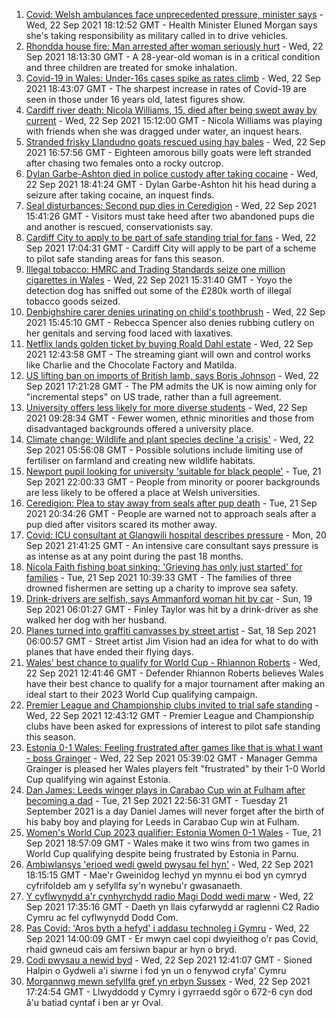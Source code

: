 1. [Covid: Welsh ambulances face unprecedented pressure, minister says](https://www.bbc.co.uk/news/uk-wales-politics-58640374?at_medium=RSS&at_campaign=KARANGA) - Wed, 22 Sep 2021 18:12:52 GMT - Health Minister Eluned Morgan says she's taking responsibility as military called in to drive vehicles.
2. [Rhondda house fire: Man arrested after woman seriously hurt](https://www.bbc.co.uk/news/uk-wales-58658745?at_medium=RSS&at_campaign=KARANGA) - Wed, 22 Sep 2021 18:13:30 GMT - A 28-year-old woman is in a critical condition and three children are treated for smoke inhalation.
3. [Covid-19 in Wales: Under-16s cases spike as rates climb](https://www.bbc.co.uk/news/uk-wales-58651812?at_medium=RSS&at_campaign=KARANGA) - Wed, 22 Sep 2021 18:43:07 GMT - The sharpest increase in rates of Covid-19 are seen in those under 16 years old, latest figures show.
4. [Cardiff river death: Nicola Williams, 15, died after being swept away by current](https://www.bbc.co.uk/news/uk-wales-58642950?at_medium=RSS&at_campaign=KARANGA) - Wed, 22 Sep 2021 15:12:00 GMT - Nicola Williams was playing with friends when she was dragged under water, an inquest hears.
5. [Stranded frisky Llandudno goats rescued using hay bales](https://www.bbc.co.uk/news/uk-wales-58656605?at_medium=RSS&at_campaign=KARANGA) - Wed, 22 Sep 2021 16:57:56 GMT - Eighteen amorous billy goats were left stranded after chasing two females onto a rocky outcrop.
6. [Dylan Garbe-Ashton died in police custody after taking cocaine](https://www.bbc.co.uk/news/uk-wales-58658314?at_medium=RSS&at_campaign=KARANGA) - Wed, 22 Sep 2021 18:41:24 GMT - Dylan Garbe-Ashton hit his head during a seizure after taking cocaine, an inquest finds.
7. [Seal disturbances: Second pup dies in Ceredigion](https://www.bbc.co.uk/news/uk-wales-58638380?at_medium=RSS&at_campaign=KARANGA) - Wed, 22 Sep 2021 15:41:26 GMT - Visitors must take heed after two abandoned pups die and another is rescued, conservationists say.
8. [Cardiff City to apply to be part of safe standing trial for fans](https://www.bbc.co.uk/sport/football/58657064?at_medium=RSS&at_campaign=KARANGA) - Wed, 22 Sep 2021 17:04:31 GMT - Cardiff City will apply to be part of a scheme to pilot safe standing areas for fans this season.
9. [Illegal tobacco: HMRC and Trading Standards seize one million cigarettes in Wales](https://www.bbc.co.uk/news/uk-wales-58640247?at_medium=RSS&at_campaign=KARANGA) - Wed, 22 Sep 2021 15:31:40 GMT - Yoyo the detection dog has sniffed out some of the £280k worth of illegal tobacco goods seized.
10. [Denbighshire carer denies urinating on child's toothbrush](https://www.bbc.co.uk/news/uk-wales-58651494?at_medium=RSS&at_campaign=KARANGA) - Wed, 22 Sep 2021 15:45:10 GMT - Rebecca Spencer also denies rubbing cutlery on her genitals and serving food laced with laxatives.
11. [Netflix lands golden ticket by buying Roald Dahl estate](https://www.bbc.co.uk/news/entertainment-arts-58648566?at_medium=RSS&at_campaign=KARANGA) - Wed, 22 Sep 2021 12:43:58 GMT - The streaming giant will own and control works like Charlie and the Chocolate Factory and Matilda.
12. [US lifting ban on imports of British lamb, says Boris Johnson](https://www.bbc.co.uk/news/uk-politics-58654045?at_medium=RSS&at_campaign=KARANGA) - Wed, 22 Sep 2021 17:21:28 GMT - The PM admits the UK is now aiming only for "incremental steps" on US trade, rather than a full agreement.
13. [University offers less likely for more diverse students](https://www.bbc.co.uk/news/uk-wales-58640992?at_medium=RSS&at_campaign=KARANGA) - Wed, 22 Sep 2021 09:28:34 GMT - Fewer women, ethnic minorities and those from disadvantaged backgrounds offered a university place.
14. [Climate change: Wildlife and plant species decline 'a crisis'](https://www.bbc.co.uk/news/uk-wales-58641886?at_medium=RSS&at_campaign=KARANGA) - Wed, 22 Sep 2021 05:56:08 GMT - Possible solutions include limiting use of fertiliser on farmland and creating new wildlife habitats.
15. [Newport pupil looking for university 'suitable for black people'](https://www.bbc.co.uk/news/uk-wales-58642946?at_medium=RSS&at_campaign=KARANGA) - Tue, 21 Sep 2021 22:00:33 GMT - People from minority or poorer backgrounds are less likely to be offered a place at Welsh universities.
16. [Ceredigion: Plea to stay away from seals after pup death](https://www.bbc.co.uk/news/uk-wales-58641790?at_medium=RSS&at_campaign=KARANGA) - Tue, 21 Sep 2021 20:34:26 GMT - People are warned not to approach seals after a pup died after visitors scared its mother away.
17. [Covid: ICU consultant at Glangwili hospital describes pressure](https://www.bbc.co.uk/news/uk-wales-58629578?at_medium=RSS&at_campaign=KARANGA) - Mon, 20 Sep 2021 21:41:25 GMT - An intensive care consultant says pressure is as intense as at any point during the past 18 months.
18. [Nicola Faith fishing boat sinking: 'Grieving has only just started' for families](https://www.bbc.co.uk/news/uk-wales-58638541?at_medium=RSS&at_campaign=KARANGA) - Tue, 21 Sep 2021 10:39:33 GMT - The families of three drowned fishermen are setting up a charity to improve sea safety.
19. [Drink-drivers are selfish, says Ammanford woman hit by car](https://www.bbc.co.uk/news/uk-wales-58603537?at_medium=RSS&at_campaign=KARANGA) - Sun, 19 Sep 2021 06:01:27 GMT - Finley Taylor was hit by a drink-driver as she walked her dog with her husband.
20. [Planes turned into graffiti canvasses by street artist](https://www.bbc.co.uk/news/uk-wales-58573703?at_medium=RSS&at_campaign=KARANGA) - Sat, 18 Sep 2021 06:00:57 GMT - Street artist Jim Vision had an idea for what to do with planes that have ended their flying days.
21. [Wales' best chance to qualify for World Cup - Rhiannon Roberts](https://www.bbc.co.uk/sport/football/58653777?at_medium=RSS&at_campaign=KARANGA) - Wed, 22 Sep 2021 12:41:46 GMT - Defender Rhiannon Roberts believes Wales have their best chance to qualify for a major tournament after making an ideal start to their 2023 World Cup qualifying campaign.
22. [Premier League and Championship clubs invited to trial safe standing](https://www.bbc.co.uk/sport/football/58648153?at_medium=RSS&at_campaign=KARANGA) - Wed, 22 Sep 2021 12:43:12 GMT - Premier League and Championship clubs have been asked for expressions of interest to pilot safe standing this season.
23. [Estonia 0-1 Wales: Feeling frustrated after games like that is what I want - boss Grainger](https://www.bbc.co.uk/sport/av/football/58648106?at_medium=RSS&at_campaign=KARANGA) - Wed, 22 Sep 2021 05:39:02 GMT - Manager Gemma Grainger is pleased her Wales players felt "frustrated" by their 1-0 World Cup qualifying win against Estonia.
24. [Dan James: Leeds winger plays in Carabao Cup win at Fulham after becoming a dad](https://www.bbc.co.uk/sport/football/58643320?at_medium=RSS&at_campaign=KARANGA) - Tue, 21 Sep 2021 22:56:31 GMT - Tuesday 21 September 2021 is a day Daniel James will never forget after the birth of his baby boy and playing for Leeds in Carabao Cup win at Fulham.
25. [Women's World Cup 2023 qualifier: Estonia Women 0-1 Wales](https://www.bbc.co.uk/sport/football/58580552?at_medium=RSS&at_campaign=KARANGA) - Tue, 21 Sep 2021 18:57:09 GMT - Wales make it two wins from two games in World Cup qualifying despite being frustrated by Estonia in Parnu.
26. [Ambiwlansys 'erioed wedi gweld pwysau fel hyn'](https://www.bbc.co.uk/newyddion/58657995?at_medium=RSS&at_campaign=KARANGA) - Wed, 22 Sep 2021 18:15:15 GMT - Mae'r Gweinidog Iechyd yn mynnu ei bod yn cymryd cyfrifoldeb am y sefyllfa sy'n wynebu'r gwasanaeth.
27. [Y cyflwynydd a'r cynhyrchydd radio Magi Dodd wedi marw](https://www.bbc.co.uk/newyddion/58643562?at_medium=RSS&at_campaign=KARANGA) - Wed, 22 Sep 2021 17:35:16 GMT - Daeth yn llais cyfarwydd ar raglenni C2 Radio Cymru ac fel cyflwynydd Dodd Com.
28. [Pas Covid: 'Aros byth a hefyd' i addasu technoleg i Gymru](https://www.bbc.co.uk/newyddion/58652571?at_medium=RSS&at_campaign=KARANGA) - Wed, 22 Sep 2021 14:00:09 GMT - Er mwyn cael copi dwyieithog o'r pas Covid, rhaid gwneud cais am fersiwn bapur ar hyn o bryd.
29. [Codi pwysau a newid byd](https://www.bbc.co.uk/newyddion/58653332?at_medium=RSS&at_campaign=KARANGA) - Wed, 22 Sep 2021 12:41:07 GMT - Sioned Halpin o Gydweli a'i siwrne i fod yn un o fenywod cryfa' Cymru
30. [Morgannwg mewn sefyllfa gref yn erbyn Sussex](https://www.bbc.co.uk/newyddion/58657996?at_medium=RSS&at_campaign=KARANGA) - Wed, 22 Sep 2021 17:24:54 GMT - Llwyddodd y Cymry i gyrraedd sgôr o 672-6 cyn dod â'u batiad cyntaf i ben ar yr Oval.
